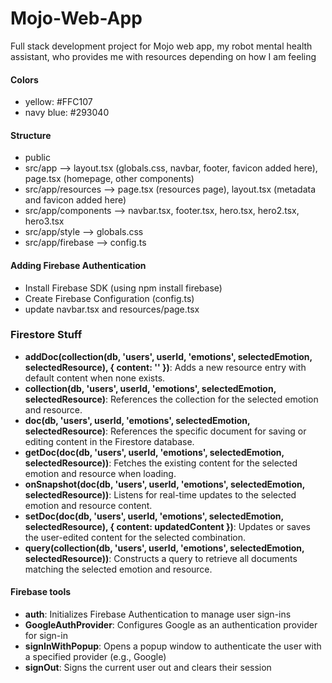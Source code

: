 # Mojo-Web-App
Full stack development project for Mojo web app, my robot mental health assistant, who provides me with resources depending on how I am feeling

#### Colors
- yellow: #FFC107
- navy blue: #293040
  
#### Structure
- public
- src/app --> layout.tsx (globals.css, navbar, footer, favicon added here), page.tsx (homepage, other components)
- src/app/resources --> page.tsx (resources page), layout.tsx (metadata and favicon added here)
- src/app/components --> navbar.tsx, footer.tsx, hero.tsx, hero2.tsx, hero3.tsx
- src/app/style --> globals.css
- src/app/firebase --> config.ts

#### Adding Firebase Authentication
- Install Firebase SDK (using npm install firebase)
- Create Firebase Configuration (config.ts)
- update navbar.tsx and resources/page.tsx

### Firestore Stuff
- **addDoc(collection(db, 'users', userId, 'emotions', selectedEmotion, selectedResource), { content: '' })**: Adds a new resource entry with default content when none exists.  
- **collection(db, 'users', userId, 'emotions', selectedEmotion, selectedResource)**: References the collection for the selected emotion and resource.  
- **doc(db, 'users', userId, 'emotions', selectedEmotion, selectedResource)**: References the specific document for saving or editing content in the Firestore database.  
- **getDoc(doc(db, 'users', userId, 'emotions', selectedEmotion, selectedResource))**: Fetches the existing content for the selected emotion and resource when loading.  
- **onSnapshot(doc(db, 'users', userId, 'emotions', selectedEmotion, selectedResource))**: Listens for real-time updates to the selected emotion and resource content.  
- **setDoc(doc(db, 'users', userId, 'emotions', selectedEmotion, selectedResource), { content: updatedContent })**: Updates or saves the user-edited content for the selected combination.  
- **query(collection(db, 'users', userId, 'emotions', selectedEmotion, selectedResource))**: Constructs a query to retrieve all documents matching the selected emotion and resource.  

#### Firebase tools
- **auth**: Initializes Firebase Authentication to manage user sign-ins
- **GoogleAuthProvider**: Configures Google as an authentication provider for sign-in
- **signInWithPopup**: Opens a popup window to authenticate the user with a specified provider (e.g., Google)
- **signOut**: Signs the current user out and clears their session
